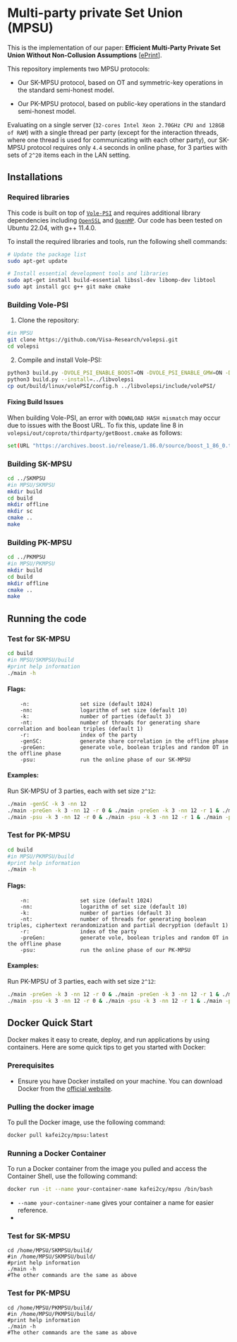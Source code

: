 # Multi-party private Set Union (MPSU)

This is the implementation of our paper: **Efficient Multi-Party Private Set Union Without Non-Collusion Assumptions** [[ePrint](https://eprint.iacr.org/2024/1146)]. 

This repository implements two MPSU protocols: 

  * Our SK-MPSU protocol, based on OT and symmetric-key operations in the standard semi-honest model.

  * Our PK-MPSU protocol, based on public-key operations in the standard semi-honest model.

Evaluating on a single server (`32-cores Intel Xeon 2.70GHz CPU and 128GB of RAM`) with a single thread per party (except for the interaction threads, where one thread is used for communicating with each other party), our SK-MPSU protocol requires only `4.4` seconds in online phase, for 3 parties with sets of `2^20` items each in the LAN setting. 

## Installations

### Required libraries

This code is built on top of [`Vole-PSI`](https://github.com/Visa-Research/volepsi.git) and requires additional library dependencies including [`OpenSSL`](https://www.openssl.org) and [`OpenMP`](https://www.openmp.org). Our code has been tested on Ubuntu 22.04, with g++ 11.4.0. 

To install the required libraries and tools, run the following shell commands:

```bash
# Update the package list
sudo apt-get update

# Install essential development tools and libraries
sudo apt-get install build-essential libssl-dev libomp-dev libtool
sudo apt install gcc g++ git make cmake
```

### Building Vole-PSI

1. Clone the repository:

```bash
#in MPSU
git clone https://github.com/Visa-Research/volepsi.git
cd volepsi
```

2. Compile and install Vole-PSI:

```bash
python3 build.py -DVOLE_PSI_ENABLE_BOOST=ON -DVOLE_PSI_ENABLE_GMW=ON -DVOLE_PSI_ENABLE_CPSI=OFF -DVOLE_PSI_ENABLE_OPPRF=OFF
python3 build.py --install=../libvolepsi
cp out/build/linux/volePSI/config.h ../libvolepsi/include/volePSI/
```

#### Fixing Build Issues

When building Vole-PSI, an error with `DOWNLOAD HASH mismatch` may occur due to issues with the Boost URL. To fix this, update line 8 in `volepsi/out/coproto/thirdparty/getBoost.cmake` as follows:

```bash
set(URL "https://archives.boost.io/release/1.86.0/source/boost_1_86_0.tar.bz2")
```

### Building SK-MPSU

```bash
cd ../SKMPSU
#in MPSU/SKMPSU
mkdir build
cd build
mkdir offline
mkdir sc
cmake ..
make
```

### Building PK-MPSU

```bash
cd ../PKMPSU
#in MPSU/PKMPSU
mkdir build
cd build
mkdir offline
cmake ..
make
```

## Running the code

### Test for SK-MPSU

```bash
cd build
#in MPSU/SKMPSU/build
#print help information
./main -h
```

#### Flags:

        -n:                set size (default 1024)
        -nn:               logarithm of set size (default 10)
        -k:                number of parties (default 3)
        -nt:               number of threads for generating share correlation and boolean triples (default 1)
        -r:                index of the party
        -genSC:            generate share correlation in the offline phase
        -preGen:           generate vole, boolean triples and random OT in the offline phase
        -psu:              run the online phase of our SK-MPSU

#### Examples: 

Run SK-MPSU of 3 parties, each with set size `2^12`:

``` bash
./main -genSC -k 3 -nn 12
./main -preGen -k 3 -nn 12 -r 0 & ./main -preGen -k 3 -nn 12 -r 1 & ./main -preGen -k 3 -nn 12 -r 2
./main -psu -k 3 -nn 12 -r 0 & ./main -psu -k 3 -nn 12 -r 1 & ./main -psu -k 3 -nn 12 -r 2
```


### Test for PK-MPSU

```bash
cd build
#in MPSU/PKMPSU/build
#print help information
./main -h
```

#### Flags:

        -n:                set size (default 1024)
        -nn:               logarithm of set size (default 10)
        -k:                number of parties (default 3)
        -nt:               number of threads for generating boolean triples, ciphertext rerandomization and partial decryption (default 1)
        -r:                index of the party
        -preGen:           generate vole, boolean triples and random OT in the offline phase
        -psu:              run the online phase of our PK-MPSU

#### Examples: 

Run PK-MPSU of 3 parties, each with set size `2^12`:

```bash
./main -preGen -k 3 -nn 12 -r 0 & ./main -preGen -k 3 -nn 12 -r 1 & ./main -preGen -k 3 -nn 12 -r 2
./main -psu -k 3 -nn 12 -r 0 & ./main -psu -k 3 -nn 12 -r 1 & ./main -psu -k 3 -nn 12 -r 2
```

## Docker Quick Start

Docker makes it easy to create, deploy, and run applications by using containers. Here are some quick tips to get you started with Docker:

### Prerequisites

- Ensure you have Docker installed on your machine. You can download Docker from the [official website](https://www.docker.com/products/docker-desktop).

### Pulling the docker image

To pull the Docker image, use the following command:

```bash
docker pull kafei2cy/mpsu:latest
```

### Running a Docker Container

To run a Docker container from the image you pulled and access the Container Shell, use the following command:

```sh
docker run -it --name your-container-name kafei2cy/mpsu /bin/bash
```

- `--name your-container-name` gives your container a name for easier reference.
- 
### Test for SK-MPSU

```shell
cd /home/MPSU/SKMPSU/build/
#in /home/MPSU/SKMPSU/build/
#print help information
./main -h
#The other commands are the same as above
```

### Test for PK-MPSU

```shell
cd /home/MPSU/PKMPSU/build/
#in /home/MPSU/PKMPSU/build/
#print help information
./main -h
#The other commands are the same as above
```























